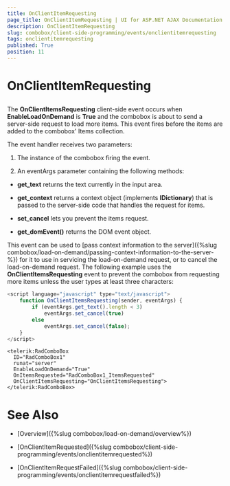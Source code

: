 ```yaml
---
title: OnClientItemRequesting
page_title: OnClientItemRequesting | UI for ASP.NET AJAX Documentation
description: OnClientItemRequesting
slug: combobox/client-side-programming/events/onclientitemrequesting
tags: onclientitemrequesting
published: True
position: 11
---
```


# OnClientItemRequesting



## 

The **OnClientItemsRequesting** client-side event occurs when **EnableLoadOnDemand** is **True** and the combobox is about to send a server-side request to load more items. This event fires before the items are added to the combobox' Items collection.

The event handler receives two parameters:

1. The instance of the combobox firing the event.

1. An eventArgs parameter containing the following methods:

* **get_text** returns the text currently in the input area.

* **get_context** returns a context object (implements **IDictionary**) that is passed to the server-side code that handles the request for items.

* **set_cancel** lets you prevent the items request.

* **get_domEvent()** returns the DOM event object.

This event can be used to [pass context information to the server]({%slug combobox/load-on-demand/passing-context-information-to-the-server-%}) for it to use in servicing the load-on-demand request, or to cancel the load-on-demand request. The following example uses the **OnClientItemsRequesting** event to prevent the combobox from requesting more items unless the user types at least three characters:

````JavaScript
<script language="javascript" type="text/javascript">
	function OnClientItemsRequesting(sender, eventArgs) {
		if (eventArgs.get_text().length < 3)
			eventArgs.set_cancel(true)
		else
			eventArgs.set_cancel(false);
	}
</script>
````



````ASPNET
<telerik:RadComboBox
  ID="RadComboBox1"
  runat="server"
  EnableLoadOnDemand="True"
  OnItemsRequested="RadComboBox1_ItemsRequested"
  OnClientItemsRequesting="OnClientItemsRequesting">
</telerik:RadComboBox> 
````



# See Also

 * [Overview]({%slug combobox/load-on-demand/overview%})

 * [OnClientItemRequested]({%slug combobox/client-side-programming/events/onclientitemrequested%})

 * [OnClientItemRequestFailed]({%slug combobox/client-side-programming/events/onclientitemrequestfailed%})
